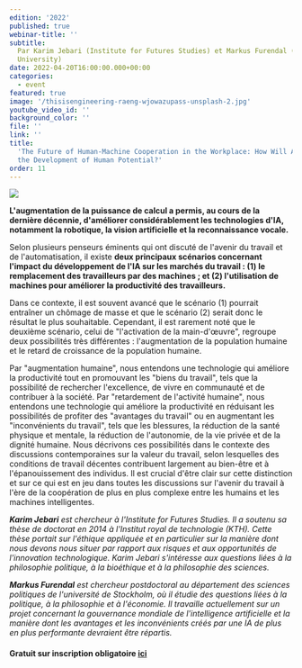 ```yaml
---
edition: '2022'
published: true
webinar-title: ''
subtitle:
  Par Karim Jebari (Institute for Futures Studies) et Markus Furendal (Stockholm
  University)
date: 2022-04-20T16:00:00.000+00:00
categories:
  - event
featured: true
image: '/thisisengineering-raeng-wjowazupass-unsplash-2.jpg'
youtube_video_id: ''
background_color: ''
file: ''
link: ''
title:
  'The Future of Human-Machine Cooperation in the Workplace: How Will AI Impact
  the Development of Human Potential?'
order: 11
---
```


**![](/image-annonce-webinaire200422francais-final.png)**

**L'augmentation de la puissance de calcul a permis, au cours de la dernière décennie, d'améliorer considérablement les technologies d'IA, notamment la robotique, la vision artificielle et la reconnaissance vocale.**

Selon plusieurs penseurs éminents qui ont discuté de l'avenir du travail et de l'automatisation, il existe **deux principaux scénarios concernant l'impact du développement de l'IA sur les marchés du travail : (1) le remplacement des travailleurs par des machines ; et (2) l'utilisation de machines pour améliorer la productivité des travailleurs.**

Dans ce contexte, il est souvent avancé que le scénario (1) pourrait entraîner un chômage de masse et que le scénario (2) serait donc le résultat le plus souhaitable. Cependant, il est rarement noté que le deuxième scénario, celui de "l'activation de la main-d'œuvre", regroupe deux possibilités très différentes : l'augmentation de la population humaine et le retard de croissance de la population humaine.

Par "augmentation humaine", nous entendons une technologie qui améliore la productivité tout en promouvant les "biens du travail", tels que la possibilité de rechercher l'excellence, de vivre en communauté et de contribuer à la société. Par "retardement de l'activité humaine", nous entendons une technologie qui améliore la productivité en réduisant les possibilités de profiter des "avantages du travail" ou en augmentant les "inconvénients du travail", tels que les blessures, la réduction de la santé physique et mentale, la réduction de l'autonomie, de la vie privée et de la dignité humaine. Nous décrivons ces possibilités dans le contexte des discussions contemporaines sur la valeur du travail, selon lesquelles des conditions de travail décentes contribuent largement au bien-être et à l'épanouissement des individus. Il est crucial d'être clair sur cette distinction et sur ce qui est en jeu dans toutes les discussions sur l'avenir du travail à l'ère de la coopération de plus en plus complexe entre les humains et les machines intelligentes.

**_Karim Jebari_** _est chercheur à l'Institute for Futures Studies. Il a soutenu sa thèse de doctorat en 2014 à l'Institut royal de technologie (KTH). Cette thèse portait sur l'éthique appliquée et en particulier sur la manière dont nous devons nous situer par rapport aux risques et aux opportunités de l'innovation technologique. Karim Jebari s'intéresse aux questions liées à la philosophie politique, à la bioéthique et à la philosophie des sciences._

**_Markus Furendal_** _est chercheur postdoctoral au département des sciences politiques de l'université de Stockholm, où il étudie des questions liées à la politique, à la philosophie et à l'économie. Il travaille actuellement sur un projet concernant la gouvernance mondiale de l'intelligence artificielle et la manière dont les avantages et les inconvénients créés par une IA de plus en plus performante devraient être répartis._

#### **Gratuit sur inscription obligatoire** [**ici**](https://my.weezevent.com/the-future-of-human-machine-cooperation-in-the-workplace)
